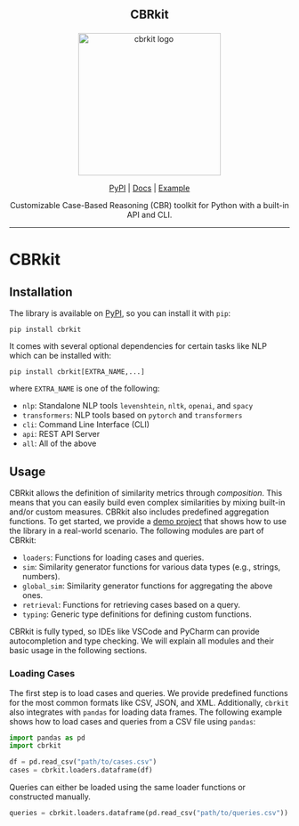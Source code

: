 <!-- markdownlint-disable MD033 MD041 -->
<h2><p align="center">CBRkit</p></h2>
<p align="center">
  <img width="256px" alt="cbrkit logo" src="https://raw.githubusercontent.com/wi2trier/cbrkit/main/assets/logo.png" />
</p>
<p align="center">
  <a href="https://pypi.org/project/cbrkit/">PyPI</a> |
  <a href="https://wi2trier.github.io/cbrkit/">Docs</a> |
  <a href="https://github.com/wi2trier/cbrkit/tree/main/tests/test_retrieve.py">Example</a>
</p>
<p align="center">
  Customizable Case-Based Reasoning (CBR) toolkit for Python with a built-in API and CLI.
</p>

---

# CBRkit

## Installation

The library is available on [PyPI](https://pypi.org/project/cbrkit/), so you can install it with `pip`:

```shell
pip install cbrkit
```

It comes with several optional dependencies for certain tasks like NLP which can be installed with:

```shell
pip install cbrkit[EXTRA_NAME,...]
```

where `EXTRA_NAME` is one of the following:

- `nlp`: Standalone NLP tools `levenshtein`, `nltk`, `openai`, and `spacy`
- `transformers`: NLP tools based on `pytorch` and `transformers`
- `cli`: Command Line Interface (CLI)
- `api`: REST API Server
- `all`: All of the above

## Usage

CBRkit allows the definition of similarity metrics through _composition_.
This means that you can easily build even complex similarities by mixing built-in and/or custom measures.
CBRkit also includes predefined aggregation functions.
To get started, we provide a [demo project](https://github.com/wi2trier/cbrkit-demo) that shows how to use the library in a real-world scenario.
The following modules are part of CBRkit:

- `loaders`: Functions for loading cases and queries.
- `sim`: Similarity generator functions for various data types (e.g., strings, numbers).
- `global_sim`: Similarity generator functions for aggregating the above ones.
- `retrieval`: Functions for retrieving cases based on a query.
- `typing`: Generic type definitions for defining custom functions.

CBRkit is fully typed, so IDEs like VSCode and PyCharm can provide autocompletion and type checking.
We will explain all modules and their basic usage in the following sections.

### Loading Cases

The first step is to load cases and queries.
We provide predefined functions for the most common formats like CSV, JSON, and XML.
Additionally, `cbrkit` also integrates with `pandas` for loading data frames.
The following example shows how to load cases and queries from a CSV file using `pandas`:

```python
import pandas as pd
import cbrkit

df = pd.read_csv("path/to/cases.csv")
cases = cbrkit.loaders.dataframe(df)
```

Queries can either be loaded using the same loader functions or constructed manually.

```python
queries = cbrkit.loaders.dataframe(pd.read_csv("path/to/queries.csv"))
```
